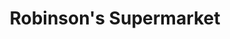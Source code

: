 ---
title: "Robinson's Supermarket"
url: /pasig/robinsons-supermarket-mercedes-ave/
shop: supermarket
---